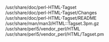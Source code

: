 /usr/share/doc/perl-HTML-Tagset  
/usr/share/doc/perl-HTML-Tagset/Changes  
/usr/share/doc/perl-HTML-Tagset/README  
/usr/share/man/man3/HTML::Tagset.3pm.gz  
/usr/share/perl5/vendor\_perl/HTML  
/usr/share/perl5/vendor\_perl/HTML/Tagset.pm  
